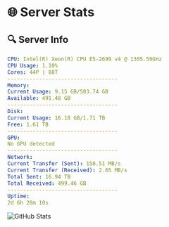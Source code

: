 # 🌐 Server Stats
## 🔍 Server Info
```yaml
CPU: Intel(R) Xeon(R) CPU E5-2699 v4 @ 1305.59GHz
CPU Usage: 1.10%
Cores: 44P | 88T
-----------------------------------
Memory:
Current Usage: 9.15 GB/503.74 GB
Available: 491.48 GB
-----------------------------------
Disk:
Current Usage: 16.18 GB/1.71 TB
Free: 1.61 TB
-----------------------------------
GPU:
No GPU detected
-----------------------------------
Network:
Current Transfer (Sent): 158.51 MB/s
Current Transfer (Received): 2.65 MB/s
Total Sent: 16.94 TB
Total Received: 499.46 GB
-----------------------------------
Uptime:
2d 6h 28m 10s
```
![GitHub Stats](https://img.shields.io/badge/Updated-2025-02-10_05:11:28-blue)